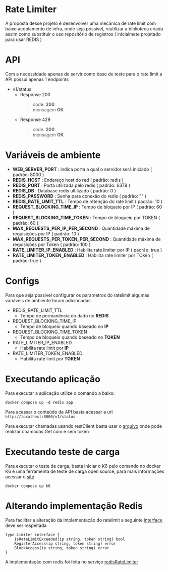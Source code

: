 # Rate Limiter

A proposta desse projeto é desenvolver uma mecânica de rate limit com baixo acoplamento de infra, onde seja possível, reutilizar a biblioteca criada assim como substituir o uso repositório de registros ( inicialmete projetado para usar REDIS )

# API
Com a necessidade apenas de servir como base de teste para o rate limit a API possui apenas 1 endpoints 

- v1/status
    - Response 200
        >code: **200** <br/>
         mensagem **OK**
    - Response 429 
        >code: **200** <br/>
        mensagem **OK**

# Variáveis de ambiente
- **WEB_SERVER_PORT** : indica porta a qual o servidor será iniciado ( padrão: 8000 )
- **REDIS_HOST** : Endereço host do red ( padrão: redis )
- **REDIS_PORT** : Porta utilizada pelo redis ( padrão: 6379 )
- **REDIS_DB** : Database redis ultilizado ( padrão: 0 )
- **REDIS_PASSWORD** : Senha para conexão do redis ( padrão: "" )
- **REDIS_RATE_LIMIT_TTL** : Tempo de retenção do rate limit ( padrão: 10 )
- **REQUEST_BLOCKING_TIME_IP** : Tempo de bloqueio por IP ( padrão: 60 )
- **REQUEST_BLOCKING_TIME_TOKEN** : Tempo de bloqueio por TOKEN ( padrão: 60 )
- **MAX_REQUESTS_PER_IP_PER_SECOND** : Quantidade máxima de requisições por IP ( padrão: 10 )
- **MAX_REQUESTS_PER_TOKEN_PER_SECOND** : Quantidade máxima de requisições por Token ( padrão: 100 )
- **RATE_LIMITER_IP_ENABLED** : Habilita rate limiter por IP ( padrão: true )
- **RATE_LIMITER_TOKEN_ENABLED** : Habilita rate limiter por TOken ( padrão: true )

# Configs
Para que seja possível configurar os parametros do ratelimit algumas variáveis de ambiente foram adicionadas

- REDIS_RATE_LIMIT_TTL
    - Tempo de permanência do dado no **REDIS**
- REQUEST_BLOCKING_TIME_IP
    - Tempo de bloqueio quando baseado no **IP**
- REQUEST_BLOCKING_TIME_TOKEN
    - Tempo de bloqueio quando baseado no **TOKEN**
- RATE_LIMITER_IP_ENABLED
    - Habilita rate limit por **IP**
- RATE_LIMITER_TOKEN_ENABLED
    - Habilita rate limit por **TOKEN**

# Executando aplicação
Para executar a aplicação utilize o comando a baixo: 
```
docker compose up -d redis app
```

Para acessar o conteúdo da API basta acessar a url `http://localhost:8000/v1/status` 

Para executar chamadas usando restClient basta usar o [arquivo](./api/status.http) onde pode realizar chamadas Get com e sem token

# Executando teste de carga
Para executar o teste de carga, basta iniciar o K6 pelo comando no docker
K6 é uma ferramenta de teste de carga open source, para mais informações acessar o [site](https://k6.io/)
```
docker compose up k6
```

# Alterando implementação Redis
Para facilitar a alteração da implementação do ratelimit a seguinte [interface](./internal/entity/limiter.go) deve ser respeitada
```
type Limiter interface {
	IsRateLimitExceeded(ip string, token string) bool
	RegisterAccess(ip string, token string) error
	BlockAccess(ip string, token string) error
}
```

A implementação com redis foi feita no serviço [redisRateLimiter](./internal/service/redis_limiter.go)